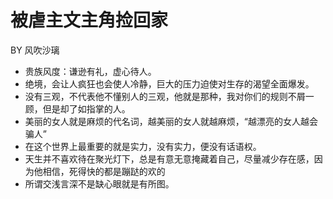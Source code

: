 # 被虐主文主角捡回家

BY 风吹沙璃

- 贵族风度：谦逊有礼，虚心待人。
- 绝境，会让人疯狂也会使人冷静，巨大的压力迫使对生存的渴望全面爆发。
- 没有三观，不代表他不懂别人的三观，他就是那种，我对你们的规则不屑一顾，但是却了如指掌的人。
- 美丽的女人就是麻烦的代名词，越美丽的女人就越麻烦，“越漂亮的女人越会骗人”
- 在这个世界上最重要的就是实力，没有实力，便没有话语权。
- 天生并不喜欢待在聚光灯下，总是有意无意掩藏着自己，尽量减少存在感，因为他相信，死得快的都是蹦跶的欢的
- 所谓交浅言深不是缺心眼就是有所图。
